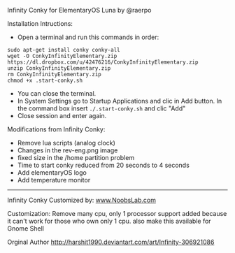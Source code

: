 Infinity Conky for ElementaryOS Luna by @raerpo

Installation Intructions:
- Open a terminal and run this commands in order:

```
sudo apt-get install conky conky-all
wget -O ConkyInfinityElementary.zip https://dl.dropbox.com/u/42476216/ConkyInfinityElementary.zip
unzip ConkyInfinityElementary.zip
rm ConkyInfinityElementary.zip
chmod +x .start-conky.sh
```
- You can close the terminal.
- In System Settings go to Startup Applications and clic in Add button. In the command box insert `./.start-conky.sh` and clic "Add"
- Close session and enter again.


Modifications from Infinity Conky:
- Remove lua scripts (analog clock)
- Changes in the rev-eng.png image
- fixed size in the /home partition problem
- Time to start conky reduced from 20 seconds to 4 seconds
- Add elementaryOS logo
- Add temperature monitor

---------------------------------------------------------------------------------------------------

Infinity Conky Customized by: www.NoobsLab.com

Customization: Remove many cpu, only 1 processor support added because it can't work for those who own only 1 cpu.
also make this available for Gnome Shell 

Orginal Author
http://harshit1990.deviantart.com/art/Infinity-306921086
